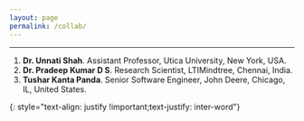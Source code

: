 ```yaml
---
layout: page
permalink: /collab/
---
```

---
<ol>
<li><strong>Dr. Unnati Shah</strong>. Assistant Professor, Utica University, New York, USA. </li>
<li><strong>Dr. Pradeep Kumar D S</strong>. Research Scientist, LTIMindtree, Chennai, India. </li>
<li><strong>Tushar Kanta Panda</strong>. Senior Software Engineer, John Deere, Chicago, IL, United States. </li>
</ol>
{: style="text-align: justify !important;text-justify: inter-word"}
